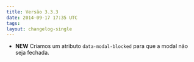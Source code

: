 ```yaml
---
title: Versão 3.3.3
date: 2014-09-17 17:35 UTC
tags:
layout: changelog-single
---
```


<ul class="ls-no-list-style ls-no-margin-left">
  <li>
    <strong class="ls-tag-success">NEW</strong>
    Criamos um atributo <code class="commit-url">data-modal-blocked</code> para que a modal não seja fechada.
  </li>
</ul>
